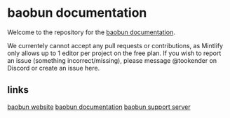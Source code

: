 # baobun documentation
Welcome to the repository for the [baobun documentation](https://docs.baobun.dev).

We currentely cannot accept any pull requests or contributions, as Mintlify only allows up to 1 editor per project on the free plan.
If you wish to report an issue (something incorrect/missing), please message @tookender on Discord or create an issue here.


## links
[baobun website](https://baobun.dev)
[baobun documentation](https://docs.baobun.dev)
[baobun support server](https://support.baobun.dev)